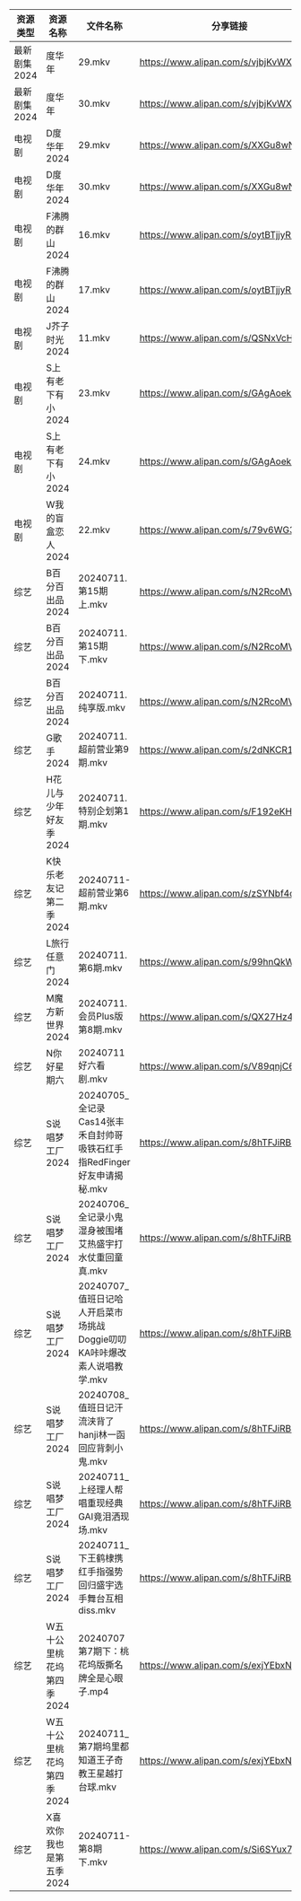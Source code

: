 | 资源类型     | 资源名称            | 文件名称                                              | 分享链接                                 | 更新时间                |
| -------- | --------------- | ------------------------------------------------- | ------------------------------------ | ------------------- |
| 最新剧集2024 | 度华年             | 29.mkv                                            | https://www.alipan.com/s/vjbjKvWXUFQ | 2024-07-11 14:16:07 |
| 最新剧集2024 | 度华年             | 30.mkv                                            | https://www.alipan.com/s/vjbjKvWXUFQ | 2024-07-11 14:16:07 |
| 电视剧      | D度华年2024        | 29.mkv                                            | https://www.alipan.com/s/XXGu8wNnKrU | 2024-07-11 14:18:05 |
| 电视剧      | D度华年2024        | 30.mkv                                            | https://www.alipan.com/s/XXGu8wNnKrU | 2024-07-11 14:18:05 |
| 电视剧      | F沸腾的群山2024      | 16.mkv                                            | https://www.alipan.com/s/oytBTjjyRmF | 2024-07-11 16:05:38 |
| 电视剧      | F沸腾的群山2024      | 17.mkv                                            | https://www.alipan.com/s/oytBTjjyRmF | 2024-07-11 16:05:38 |
| 电视剧      | J芥子时光2024       | 11.mkv                                            | https://www.alipan.com/s/QSNxVcHJ6jZ | 2024-07-11 14:05:55 |
| 电视剧      | S上有老下有小2024     | 23.mkv                                            | https://www.alipan.com/s/GAgAoekUHew | 2024-07-11 00:08:05 |
| 电视剧      | S上有老下有小2024     | 24.mkv                                            | https://www.alipan.com/s/GAgAoekUHew | 2024-07-11 00:08:05 |
| 电视剧      | W我的盲盒恋人2024     | 22.mkv                                            | https://www.alipan.com/s/79v6WG3ZjBK | 2024-07-11 14:07:27 |
| 综艺       | B百分百出品2024      | 20240711.第15期上.mkv                                | https://www.alipan.com/s/N2RcoMVTDZC | 2024-07-11 16:08:05 |
| 综艺       | B百分百出品2024      | 20240711.第15期下.mkv                                | https://www.alipan.com/s/N2RcoMVTDZC | 2024-07-11 14:07:55 |
| 综艺       | B百分百出品2024      | 20240711.纯享版.mkv                                  | https://www.alipan.com/s/N2RcoMVTDZC | 2024-07-11 14:07:55 |
| 综艺       | G歌手2024         | 20240711.超前营业第9期.mkv                              | https://www.alipan.com/s/2dNKCR1mK3D | 2024-07-11 14:08:21 |
| 综艺       | H花儿与少年好友季2024   | 20240711.特别企划第1期.mkv                              | https://www.alipan.com/s/F192eKH9dMy | 2024-07-11 14:08:36 |
| 综艺       | K快乐老友记第二季2024   | 20240711-超前营业第6期.mkv                              | https://www.alipan.com/s/zSYNbf4cpYQ | 2024-07-11 14:08:44 |
| 综艺       | L旅行任意门2024      | 20240711.第6期.mkv                                  | https://www.alipan.com/s/99hnQkWKkeJ | 2024-07-11 16:08:51 |
| 综艺       | M魔方新世界2024      | 20240711.会员Plus版第8期.mkv                           | https://www.alipan.com/s/QX27Hz4Mb8P | 2024-07-11 14:08:56 |
| 综艺       | N你好星期六          | 20240711好六看剧.mkv                                  | https://www.alipan.com/s/V89qnjC6T3z | 2024-07-11 16:09:08 |
| 综艺       | S说唱梦工厂2024      | 20240705_全记录Cas14张丰禾自封帅哥吸铁石红手指RedFinger好友申请揭秘.mkv | https://www.alipan.com/s/8hTFJiRBK62 | 2024-07-11 14:09:23 |
| 综艺       | S说唱梦工厂2024      | 20240706_全记录小鬼湿身被围堵艾热盛宇打水仗重回童真.mkv                | https://www.alipan.com/s/8hTFJiRBK62 | 2024-07-11 14:09:22 |
| 综艺       | S说唱梦工厂2024      | 20240707_值班日记哈人开启菜市场挑战Doggie叨叨KA咔咔爆改素人说唱教学.mkv    | https://www.alipan.com/s/8hTFJiRBK62 | 2024-07-11 14:09:22 |
| 综艺       | S说唱梦工厂2024      | 20240708_值班日记汗流浃背了hanji林一函回应背刺小鬼.mkv              | https://www.alipan.com/s/8hTFJiRBK62 | 2024-07-11 14:09:22 |
| 综艺       | S说唱梦工厂2024      | 20240711_上经理人帮唱重现经典GAI竟泪洒现场.mkv                   | https://www.alipan.com/s/8hTFJiRBK62 | 2024-07-11 14:09:21 |
| 综艺       | S说唱梦工厂2024      | 20240711_下王鹤棣携红手指强势回归盛宇选手舞台互相diss.mkv             | https://www.alipan.com/s/8hTFJiRBK62 | 2024-07-11 14:09:21 |
| 综艺       | W五十公里桃花坞第四季2024 | 20240707第7期下：桃花坞版撕名牌全是心眼子.mp4                     | https://www.alipan.com/s/exjYEbxNRBJ | 2024-07-11 14:09:31 |
| 综艺       | W五十公里桃花坞第四季2024 | 20240711_第7期坞里都知道王子奇教王星越打台球.mkv                   | https://www.alipan.com/s/exjYEbxNRBJ | 2024-07-11 14:09:31 |
| 综艺       | X喜欢你我也是第五季2024  | 20240711-第8期下.mkv                                 | https://www.alipan.com/s/Si6SYux7pfw | 2024-07-11 14:09:41 |
